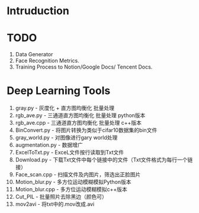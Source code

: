 # Intruduction

# TODO
1. Data Generator
2. Face Recognition Metrics.
3. Training Process to Notion/Google Docs/ Tencent Docs.

# Deep Learning Tools
1. gray.py - 灰度化 + 直方图均衡化 批量处理
2. rgb_ave.py - 三通道直方图均衡化 批量处理 python版本
3. rgb_ave.cpp - 三通道直方图均衡化 批量处理 c++版本
4. BinConvert.py - 将图片转换为类似于cifar10数据集的bin文件
5. gray_world.py - 对图像进行gary world处理
6. augmentation.py - 数据增广
7. ExcelToTxt.py - ExceL文件按行读取到Txt文件
8. Download.py - 下载Txt文件中每个链接中的文件（Txt文件格式为每行一个链接）
9. Face_scan.cpp - 扫描文件及内图片，筛选出正脸图片
10. Motion_blur.py - 多方位运动模糊模拟Python版本
11. Motion_blur.cpp - 多方位运动模糊模拟c++版本
13. Cut_PIL - 批量照片去除黑边（颜色可）
14. mov2avi - 将txt中的.mov改成.avi
